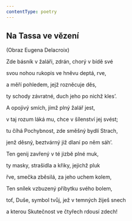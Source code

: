 ```yaml
---
contentType: poetry
---
```


<section>

## Na Tassa ve vězení

(Obraz Eugena Delacroix)

</section>

<section>

Zde básník v žaláři, zdrán, chorý v bídě své

svou nohou rukopis ve hněvu deptá, rve,

a měří pohledem, jejž rozněcuje děs,

ty schody závratné, duch jeho po nichž kles’.

</section>

<section>

A opojivý smích, jímž plný žalář jest,

v taj rozum láká mu, chce v šílenství jej svést;

tu číhá Pochybnost, zde směšný bydlí Strach,

jenž děsný, beztvárný již dlaní po něm sáh’.

</section>

<section>

Ten genij zavřený v té jizbě plné muk,

ty masky, strašidla a křiky, jejichž pluk

řve, smečka zběsilá, za jeho uchem kolem,

</section>

<section>

Ten snílek vzbuzený příbytku svého bolem,

toť, Duše, symbol tvůj, jež v temných žiješ snech

a kterou Skutečnost ve čtyřech rdousí zdech!

</section>
